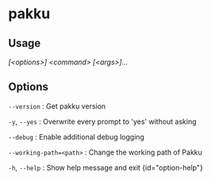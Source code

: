 # pakku

## Usage

<snippet id="snippet-cmd">
    <var name="cmd"></var>
    <var name="help">[&lt;options&gt;] &lt;command&gt; [&lt;args&gt;]...</var>
    <include from="_template_cmd.md" element-id="template-cmd"/>
</snippet>

## Options

<snippet id="snippet-options">

`--version`
: Get pakku version

`-y`, `--yes`
: Overwrite every prompt to 'yes' without asking

`--debug`
: Enable additional debug logging

`--working-path=<path>`
: Change the working path of Pakku

`-h`, `--help`
: Show help message and exit
{id="option-help"}

</snippet>
